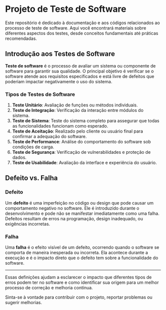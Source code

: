 # Projeto de Teste de Software

Este repositório é dedicado à documentação e aos códigos relacionados ao processo de teste de software. Aqui você encontrará materiais sobre diferentes aspectos dos testes, desde conceitos fundamentais até práticas recomendadas.

## Introdução aos Testes de Software

**Teste de software** é o processo de avaliar um sistema ou componente de software para garantir sua qualidade. O principal objetivo é verificar se o software atende aos requisitos especificados e está livre de defeitos que poderiam impactar negativamente o uso do sistema.

### Tipos de Testes de Software

1. **Teste Unitário**: Avaliação de funções ou métodos individuais.
2. **Teste de Integração**: Verificação da interação entre módulos do sistema.
3. **Teste de Sistema**: Teste do sistema completo para assegurar que todas as funcionalidades funcionam como esperado.
4. **Teste de Aceitação**: Realizado pelo cliente ou usuário final para confirmar a adequação do software.
5. **Teste de Performance**: Análise do comportamento do software sob condições de carga.
6. **Teste de Segurança**: Verificação de vulnerabilidades e proteção de dados.
7. **Teste de Usabilidade**: Avaliação da interface e experiência do usuário.

## Defeito vs. Falha

### Defeito

Um **defeito** é uma imperfeição no código ou design que pode causar um comportamento negativo no software. Ele é introduzido durante o desenvolvimento e pode não se manifestar imediatamente como uma falha. Defeitos resultam de erros na programação, design inadequado, ou exigências incorretas.

### Falha

Uma **falha** é o efeito visível de um defeito, ocorrendo quando o software se comporta de maneira inesperada ou incorreta. Ela acontece durante a execução e é o impacto direto que o defeito tem sobre a funcionalidade do software.

---

Essas definições ajudam a esclarecer o impacto que diferentes tipos de erros podem ter no software e como identificar sua origem para um melhor processo de correção e melhoria contínua.


Sinta-se à vontade para contribuir com o projeto, reportar problemas ou sugerir melhorias.
